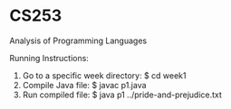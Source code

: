 # CS253
Analysis of Programming Languages

Running Instructions:

1) Go to a specific week directory:
    $ cd week1
2) Compile Java file:
    $ javac p1.java
3) Run compiled file:
    $ java p1 ../pride-and-prejudice.txt
